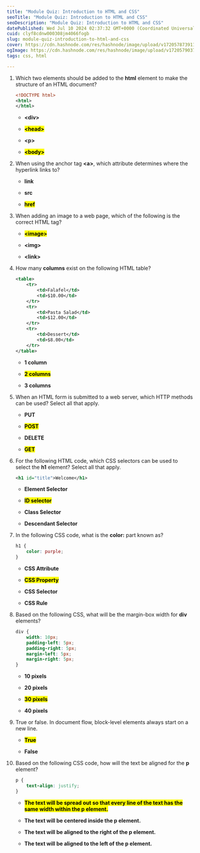 ```yaml
---
title: "Module Quiz: Introduction to HTML and CSS"
seoTitle: "Module Quiz: Introduction to HTML and CSS"
seoDescription: "Module Quiz: Introduction to HTML and CSS"
datePublished: Wed Jul 10 2024 02:37:32 GMT+0000 (Coordinated Universal Time)
cuid: clyf8cdnw000308jm4066fogb
slug: module-quiz-introduction-to-html-and-css
cover: https://cdn.hashnode.com/res/hashnode/image/upload/v1720578739117/53bd860f-3874-4243-9bfa-bb37740ee00f.png
ogImage: https://cdn.hashnode.com/res/hashnode/image/upload/v1720579037056/a48f03e5-e367-4fc9-8d52-71fa1ed02403.png
tags: css, html

---
```


1. Which two elements should be added to the **html** element to make the structure of an HTML document?
    
    ```xml
    <!DOCTYPE html>
    <html>
    </html>
    ```
    
    * **&lt;div&gt;**
        
    * **<mark>&lt;head&gt;</mark>**
        
    * **&lt;p&gt;**
        
    * **<mark>&lt;body&gt;</mark>**
        

2. When using the anchor tag **&lt;a&gt;**, which attribute determines where the hyperlink links to?
    
    * **link**
        
    * **src**
        
    * **<mark>href</mark>**
        
3. When adding an image to a web page, which of the following is the correct HTML tag?
    
    * **<mark>&lt;image&gt;</mark>**
        
    * **&lt;img&gt;**
        
    * **&lt;link&gt;**
        
4. How many **columns** exist on the following HTML table?
    
    ```xml
    <table>
        <tr>
            <td>Falafel</td>
            <td>$10.00</td>
        </tr>
        <tr>
            <td>Pasta Salad</td>
            <td>$12.00</td>
        </tr>
        <tr>
            <td>Dessert</td>
            <td>$8.00</td>
        </tr>
    </table>
    ```
    
    * **1 column**
        
    * **<mark>2 columns</mark>**
        
    * **3 columns**
        
5. When an HTML form is submitted to a web server, which HTTP methods can be used? Select all that apply.
    
    * **PUT**
        
    * **<mark>POST</mark>**
        
    * **DELETE**
        
    * **<mark>GET</mark>**
        
6. For the following HTML code, which CSS selectors can be used to select the **h1** element? Select all that apply.
    
    ```xml
    <h1 id="title">Welcome</h1>
    ```
    
    * **Element Selector**
        
    * **<mark>ID selector</mark>**
        
    * **Class Selector**
        
    * **Descendant Selector**
        
7. In the following CSS code, what is the **color:** part known as?
    
    ```css
    h1 {
        color: purple;
    } 
    ```
    
    * **CSS Attribute**
        
    * **<mark>CSS Property</mark>**
        
    * **CSS Selector**
        
    * **CSS Rule**
        
8. Based on the following CSS, what will be the margin-box width for **div** elements?
    
    ```css
    div {
        width: 10px;
        padding-left: 5px;
        padding-right: 5px;
        margin-left: 5px;
        margin-right: 5px;
    }
    ```
    
    * **10 pixels**
        
    * **20 pixels**
        
    * **<mark>30 pixels</mark>**
        
    * **40 pixels**
        
9. True or false. In document flow, block-level elements always start on a new line.
    
    * **<mark>True</mark>**
        
    * **False**
        
10. Based on the following CSS code, how will the text be aligned for the **p** element?
    
    ```css
    p {
        text-align: justify;
    }
    ```
    
    * **<mark>The text will be spread out so that every line of the text has the same width within the p element.</mark>**
        
    * **The text will be centered inside the p element.**
        
    * **The text will be aligned to the right of the p element.**
        
    * **The text will be aligned to the left of the p element.**
